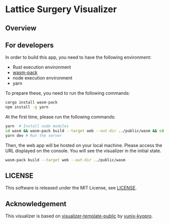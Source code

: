 # Lattice Surgery Visualizer

## Overview

## For developers

In order to build this app, you need to have the following environment:

- Rust execution environment
- [wasm-pack](https://developer.mozilla.org/ja/docs/WebAssembly/Rust_to_Wasm)
- node execution environment
- yarn

To prepare these, you need to run the following commands:

```bash
cargo install wasm-pack
npm install -g yarn
```

At the first time, please run the following commands:

```bash
yarn  # Install node modules
cd wasm && wasm-pack build --target web --out-dir ../public/wasm && cd .. # Rust to wasm
yarn dev # Run the server
```

Then, the web app will be hosted on your local machine. Please access the URL displayed on the console. You will see the visualizer in the initial state.

```bash
wasm-pack build --target web --out-dir ../public/wasm
```

## LICENSE

This software is released under the MIT License, see [LICENSE](./LICENSE).

## Acknowledgement

This visualizer is based on [visualizer-template-public](https://github.com/yunix-kyopro/visualizer-template-public) by [yunix-kyopro](https://github.com/yunix-kyopro).
